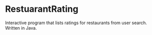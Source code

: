 # RestuarantRating
Interactive program that lists ratings for restaurants from user search. Written in Java.
